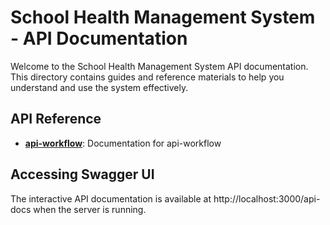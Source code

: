 # School Health Management System - API Documentation

Welcome to the School Health Management System API documentation. This directory contains guides and reference materials to help you understand and use the system effectively.

## API Reference

- **[api-workflow](./api-workflow.md)**: Documentation for api-workflow

## Accessing Swagger UI

The interactive API documentation is available at http://localhost:3000/api-docs when the server is running.
